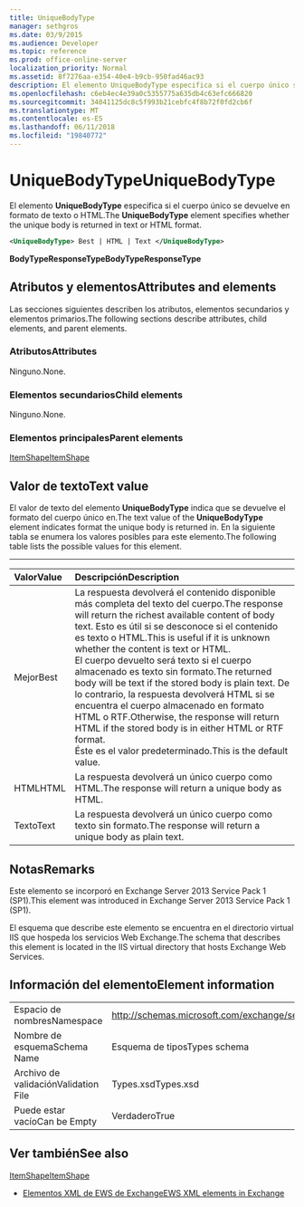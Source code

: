 ```yaml
---
title: UniqueBodyType
manager: sethgros
ms.date: 03/9/2015
ms.audience: Developer
ms.topic: reference
ms.prod: office-online-server
localization_priority: Normal
ms.assetid: 8f7276aa-e354-40e4-b9cb-950fad46ac93
description: El elemento UniqueBodyType especifica si el cuerpo único se devuelve en formato de texto o HTML.
ms.openlocfilehash: c6eb4ec4e39a0c5355775a635db4c63efc666820
ms.sourcegitcommit: 34041125dc8c5f993b21cebfc4f8b72f0fd2cb6f
ms.translationtype: MT
ms.contentlocale: es-ES
ms.lasthandoff: 06/11/2018
ms.locfileid: "19840772"
---
```

# <a name="uniquebodytype"></a><span data-ttu-id="905fc-103">UniqueBodyType</span><span class="sxs-lookup"><span data-stu-id="905fc-103">UniqueBodyType</span></span>

<span data-ttu-id="905fc-104">El elemento **UniqueBodyType** especifica si el cuerpo único se devuelve en formato de texto o HTML.</span><span class="sxs-lookup"><span data-stu-id="905fc-104">The **UniqueBodyType** element specifies whether the unique body is returned in text or HTML format.</span></span> 
  
```XML
<UniqueBodyType> Best | HTML | Text </UniqueBodyType>
```

 <span data-ttu-id="905fc-105">**BodyTypeResponseType**</span><span class="sxs-lookup"><span data-stu-id="905fc-105">**BodyTypeResponseType**</span></span>
## <a name="attributes-and-elements"></a><span data-ttu-id="905fc-106">Atributos y elementos</span><span class="sxs-lookup"><span data-stu-id="905fc-106">Attributes and elements</span></span>

<span data-ttu-id="905fc-107">Las secciones siguientes describen los atributos, elementos secundarios y elementos primarios.</span><span class="sxs-lookup"><span data-stu-id="905fc-107">The following sections describe attributes, child elements, and parent elements.</span></span>
  
### <a name="attributes"></a><span data-ttu-id="905fc-108">Atributos</span><span class="sxs-lookup"><span data-stu-id="905fc-108">Attributes</span></span>

<span data-ttu-id="905fc-109">Ninguno.</span><span class="sxs-lookup"><span data-stu-id="905fc-109">None.</span></span>
  
### <a name="child-elements"></a><span data-ttu-id="905fc-110">Elementos secundarios</span><span class="sxs-lookup"><span data-stu-id="905fc-110">Child elements</span></span>

<span data-ttu-id="905fc-111">Ninguno.</span><span class="sxs-lookup"><span data-stu-id="905fc-111">None.</span></span>
  
### <a name="parent-elements"></a><span data-ttu-id="905fc-112">Elementos principales</span><span class="sxs-lookup"><span data-stu-id="905fc-112">Parent elements</span></span>

[<span data-ttu-id="905fc-113">ItemShape</span><span class="sxs-lookup"><span data-stu-id="905fc-113">ItemShape</span></span>](itemshape.md)
  
## <a name="text-value"></a><span data-ttu-id="905fc-114">Valor de texto</span><span class="sxs-lookup"><span data-stu-id="905fc-114">Text value</span></span>

<span data-ttu-id="905fc-115">El valor de texto del elemento **UniqueBodyType** indica que se devuelve el formato del cuerpo único en.</span><span class="sxs-lookup"><span data-stu-id="905fc-115">The text value of the **UniqueBodyType** element indicates format the unique body is returned in.</span></span> <span data-ttu-id="905fc-116">En la siguiente tabla se enumera los valores posibles para este elemento.</span><span class="sxs-lookup"><span data-stu-id="905fc-116">The following table lists the possible values for this element.</span></span> 
  
****

|<span data-ttu-id="905fc-117">**Valor**</span><span class="sxs-lookup"><span data-stu-id="905fc-117">**Value**</span></span>|<span data-ttu-id="905fc-118">**Descripción**</span><span class="sxs-lookup"><span data-stu-id="905fc-118">**Description**</span></span>|
|:-----|:-----|
|<span data-ttu-id="905fc-119">Mejor</span><span class="sxs-lookup"><span data-stu-id="905fc-119">Best</span></span>  <br/> |<span data-ttu-id="905fc-120">La respuesta devolverá el contenido disponible más completa del texto del cuerpo.</span><span class="sxs-lookup"><span data-stu-id="905fc-120">The response will return the richest available content of body text.</span></span> <span data-ttu-id="905fc-121">Esto es útil si se desconoce si el contenido es texto o HTML.</span><span class="sxs-lookup"><span data-stu-id="905fc-121">This is useful if it is unknown whether the content is text or HTML.</span></span>  <br/> <span data-ttu-id="905fc-122">El cuerpo devuelto será texto si el cuerpo almacenado es texto sin formato.</span><span class="sxs-lookup"><span data-stu-id="905fc-122">The returned body will be text if the stored body is plain text.</span></span> <span data-ttu-id="905fc-123">De lo contrario, la respuesta devolverá HTML si se encuentra el cuerpo almacenado en formato HTML o RTF.</span><span class="sxs-lookup"><span data-stu-id="905fc-123">Otherwise, the response will return HTML if the stored body is in either HTML or RTF format.</span></span>  <br/> <span data-ttu-id="905fc-124">Éste es el valor predeterminado.</span><span class="sxs-lookup"><span data-stu-id="905fc-124">This is the default value.</span></span>  <br/> |
|<span data-ttu-id="905fc-125">HTML</span><span class="sxs-lookup"><span data-stu-id="905fc-125">HTML</span></span>  <br/> |<span data-ttu-id="905fc-126">La respuesta devolverá un único cuerpo como HTML.</span><span class="sxs-lookup"><span data-stu-id="905fc-126">The response will return a unique body as HTML.</span></span>  <br/> |
|<span data-ttu-id="905fc-127">Texto</span><span class="sxs-lookup"><span data-stu-id="905fc-127">Text</span></span>  <br/> |<span data-ttu-id="905fc-128">La respuesta devolverá un único cuerpo como texto sin formato.</span><span class="sxs-lookup"><span data-stu-id="905fc-128">The response will return a unique body as plain text.</span></span>  <br/> |
   
## <a name="remarks"></a><span data-ttu-id="905fc-129">Notas</span><span class="sxs-lookup"><span data-stu-id="905fc-129">Remarks</span></span>

<span data-ttu-id="905fc-130">Este elemento se incorporó en Exchange Server 2013 Service Pack 1 (SP1).</span><span class="sxs-lookup"><span data-stu-id="905fc-130">This element was introduced in Exchange Server 2013 Service Pack 1 (SP1).</span></span>
  
<span data-ttu-id="905fc-131">El esquema que describe este elemento se encuentra en el directorio virtual IIS que hospeda los servicios Web Exchange.</span><span class="sxs-lookup"><span data-stu-id="905fc-131">The schema that describes this element is located in the IIS virtual directory that hosts Exchange Web Services.</span></span>
  
## <a name="element-information"></a><span data-ttu-id="905fc-132">Información del elemento</span><span class="sxs-lookup"><span data-stu-id="905fc-132">Element information</span></span>

|||
|:-----|:-----|
|<span data-ttu-id="905fc-133">Espacio de nombres</span><span class="sxs-lookup"><span data-stu-id="905fc-133">Namespace</span></span>  <br/> |http://schemas.microsoft.com/exchange/services/2006/types  <br/> |
|<span data-ttu-id="905fc-134">Nombre de esquema</span><span class="sxs-lookup"><span data-stu-id="905fc-134">Schema Name</span></span>  <br/> |<span data-ttu-id="905fc-135">Esquema de tipos</span><span class="sxs-lookup"><span data-stu-id="905fc-135">Types schema</span></span>  <br/> |
|<span data-ttu-id="905fc-136">Archivo de validación</span><span class="sxs-lookup"><span data-stu-id="905fc-136">Validation File</span></span>  <br/> |<span data-ttu-id="905fc-137">Types.xsd</span><span class="sxs-lookup"><span data-stu-id="905fc-137">Types.xsd</span></span>  <br/> |
|<span data-ttu-id="905fc-138">Puede estar vacío</span><span class="sxs-lookup"><span data-stu-id="905fc-138">Can be Empty</span></span>  <br/> |<span data-ttu-id="905fc-139">Verdadero</span><span class="sxs-lookup"><span data-stu-id="905fc-139">True</span></span>  <br/> |
   
## <a name="see-also"></a><span data-ttu-id="905fc-140">Ver también</span><span class="sxs-lookup"><span data-stu-id="905fc-140">See also</span></span>



[<span data-ttu-id="905fc-141">ItemShape</span><span class="sxs-lookup"><span data-stu-id="905fc-141">ItemShape</span></span>](itemshape.md)


- [<span data-ttu-id="905fc-142">Elementos XML de EWS de Exchange</span><span class="sxs-lookup"><span data-stu-id="905fc-142">EWS XML elements in Exchange</span></span>](ews-xml-elements-in-exchange.md)

